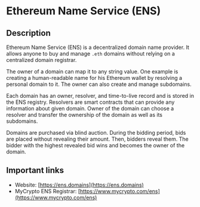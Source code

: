 # Ethereum Name Service \(ENS\)

## Description

Ethereum Name Service \(ENS\) is a decentralized domain name provider. It allows anyone to buy and manage `.eth` domains without relying on a centralized domain registrar.

The owner of a domain can map it to any string value. One example is creating a human-readable name for his Ethereum wallet by resolving a personal domain to it. The owner can also create and manage subdomains.

Each domain has an owner, resolver, and time-to-live record and is stored in the ENS registry. Resolvers are smart contracts that can provide any information about given domain. Owner of the domain can choose a resolver and transfer the ownership of the domain as well as its subdomains.

Domains are purchased via blind auction. During the bidding period, bids are placed without revealing their amount. Then, bidders reveal them. The bidder with the highest revealed bid wins and becomes the owner of the domain.

## Important links

* Website: [https://ens.domains](https://ens.domains)
* MyCrypto ENS Registrar: [https://www.mycrypto.com/ens](https://www.mycrypto.com/ens)

